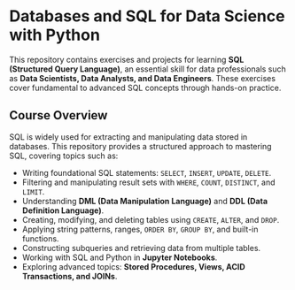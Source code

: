 # Databases and SQL for Data Science with Python

This repository contains exercises and projects for learning **SQL (Structured Query Language)**, an essential skill for data professionals such as **Data Scientists, Data Analysts, and Data Engineers**. These exercises cover fundamental to advanced SQL concepts through hands-on practice.  

## Course Overview  

SQL is widely used for extracting and manipulating data stored in databases. This repository provides a structured approach to mastering SQL, covering topics such as:  

- Writing foundational SQL statements: `SELECT`, `INSERT`, `UPDATE`, `DELETE`.  
- Filtering and manipulating result sets with `WHERE`, `COUNT`, `DISTINCT`, and `LIMIT`.  
- Understanding **DML (Data Manipulation Language)** and **DDL (Data Definition Language)**.  
- Creating, modifying, and deleting tables using `CREATE`, `ALTER`, and `DROP`.  
- Applying string patterns, ranges, `ORDER BY`, `GROUP BY`, and built-in functions.  
- Constructing subqueries and retrieving data from multiple tables.  
- Working with SQL and Python in **Jupyter Notebooks**.  
- Exploring advanced topics: **Stored Procedures, Views, ACID Transactions, and JOINs**.  
